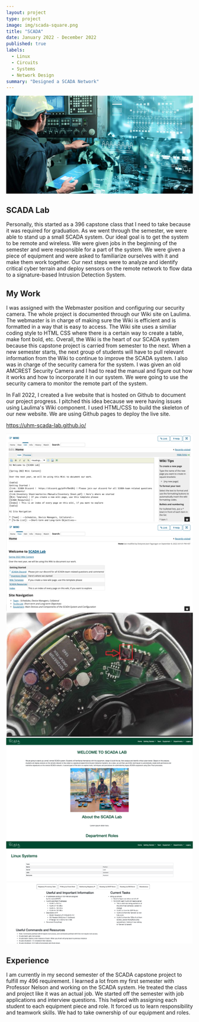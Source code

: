 ```yaml
---
layout: project
type: project
image: img/scada-square.png
title: "SCADA"
date: January 2022 - December 2022
published: true
labels:
  - Linux
  - Circuits
  - Systems
  - Network Design
summary: "Designed a SCADA Network"
---
```


<img class="img-fluid" src="../img/scada-header.jpeg">

## SCADA Lab

Personally, this started as a 396 capstone class that I need to take because it was required for graduation. As we went through the semester, we were able to stand up a small SCADA system. Our ideal goal is to get the system to be remote and wireless. We were given jobs in the beginning of the semester and were responsible for a part of the system. We were given a piece of equipment and were asked to familiarize ourselves with it and make them work together. Our next steps were to analyze and identify critical cyber terrain and deploy sensors on the remote network to flow data to a signature-based Intrusion Detection System.

## My Work

I was assigned with the Webmaster position and configuring our security camera. The whole project is documented through our Wiki site on Laulima. The webmaster is in charge of making sure the Wiki is efficient and is formatted in a way that is easy to access. The Wiki site uses a similiar coding style to HTML CSS where there is a certain way to create a table, make font bold, etc. Overall, the Wiki is the heart of our SCADA system because this capstone project is carried from semester to the next. When a new semester starts, the next group of students will have to pull relevant information from the Wiki to continue to improve the SCADA system. I also was in charge of the security camera for the system. I was given an old AMCREST Security Camera and I had to read the manual and figure out how it works and how to incorporate it in our system. We were going to use the security camera to monitor the remote part of the system. 

In Fall 2022, I created a live website that is hosted on Github to document our project progress. I pitched this idea because we were having issues using Laulima's Wiki component. I used HTML/CSS to build the skeleton of our new website. We are using Github pages to deploy the live site. 

<a href="https://uhm-scada-lab.github.io/">https://uhm-scada-lab.github.io/</a>

<img class="img-fluid" src="../img/wiki1.png">
<img class="img-fluid" src="../img/wiki2.png">
<img class="img-fluid" src="../img/camera.png">
<img class="img-fluid" src="../img/scadawebsite2.png">
<img class="img-fluid" src="../img/scadawebsite1.png">

## Experience
I am currently in my second semester of the SCADA capstone project to fulfill my 496 requirement. I learned a lot from my first semester with Professor Nelson and working on the SCADA system. He treated the class and project like it was an actual job. We started off the semester with job applications and interview questions. This helped with assigning each student to each equipment piece and role. It forced us to learn responsibility and teamwork skills. We had to take ownership of our equipment and roles.
